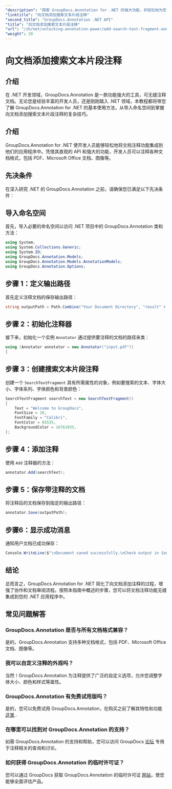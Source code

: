```yaml
---
"description": "探索 GroupDocs.Annotation for .NET 的强大功能，并轻松地为您的应用程序添加文档注释功能。"
"linktitle": "向文档添加搜索文本片段注释"
"second_title": "GroupDocs.Annotation .NET API"
"title": "向文档添加搜索文本片段注释"
"url": "/zh/net/unlocking-annotation-power/add-search-text-fragment-annotation/"
"weight": 20
---
```


# 向文档添加搜索文本片段注释

## 介绍
在 .NET 开发领域，GroupDocs.Annotation 是一款功能强大的工具，可无缝注释文档。无论您是经验丰富的开发人员，还是刚刚踏入 .NET 领域，本教程都将带您了解 GroupDocs.Annotation for .NET 的基本使用方法，从导入命名空间到掌握向文档添加搜索文本片段注释的复杂技巧。
## 介绍
GroupDocs.Annotation for .NET 使开发人员能够轻松地将文档注释功能集成到他们的应用程序中。凭借其直观的 API 和强大的功能，开发人员可以注释各种文档格式，包括 PDF、Microsoft Office 文档、图像等。
## 先决条件
在深入研究 .NET 的 GroupDocs.Annotation 之前，请确保您已满足以下先决条件：

## 导入命名空间
首先，导入必要的命名空间以访问 .NET 项目中的 GroupDocs.Annotation 类和方法：
```csharp
using System;
using System.Collections.Generic;
using System.IO;
using GroupDocs.Annotation.Models;
using GroupDocs.Annotation.Models.AnnotationModels;
using GroupDocs.Annotation.Options;
```
## 步骤 1：定义输出路径
首先定义注释文档的保存输出路径：
```csharp
string outputPath = Path.Combine("Your Document Directory", "result" + Path.GetExtension("input.pdf"));
```
## 步骤 2：初始化注释器
接下来，初始化一个实例 `Annotator` 通过提供要注释的文档的路径来类：
```csharp
using (Annotator annotator = new Annotator("input.pdf"))
{
```
## 步骤 3：创建搜索文本片段注释
创建一个 `SearchTextFragment` 具有所需属性的对象，例如要搜索的文本、字体大小、字体系列、字体颜色和背景颜色：
```csharp
SearchTextFragment searchText = new SearchTextFragment()
{
    Text = "Welcome to GroupDocs",
    FontSize = 10,
    FontFamily = "Calibri",
    FontColor = 65535,
    BackgroundColor = 16761035,
};
```
## 步骤 4：添加注释
使用 `Add` 注释器的方法：
```csharp
annotator.Add(searchText);
```
## 步骤 5：保存带注释的文档
将注释后的文档保存到指定的输出路径：
```csharp
annotator.Save(outputPath);
```
## 步骤6：显示成功消息
通知用户文档已成功保存：
```csharp
Console.WriteLine($"\nDocument saved successfully.\nCheck output in {outputPath}.");
```

## 结论
总而言之，GroupDocs.Annotation for .NET 简化了向文档添加注释的过程，增强了协作和文档审阅流程。按照本指南中概述的步骤，您可以将文档注释功能无缝集成到您的 .NET 应用程序中。
## 常见问题解答
### GroupDocs.Annotation 是否与所有文档格式兼容？
是的，GroupDocs.Annotation 支持多种文档格式，包括 PDF、Microsoft Office 文档、图像等。
### 我可以自定义注释的外观吗？
当然！GroupDocs.Annotation 为注释提供了广泛的自定义选项，允许您调整字体大小、颜色和样式等属性。
### GroupDocs.Annotation 有免费试用版吗？
是的，您可以免费试用 GroupDocs.Annotation，在购买之前了解其特性和功能 [这里](https://releases.groupdocs.com/)..
### 在哪里可以找到对 GroupDocs.Annotation 的支持？
如需 GroupDocs.Annotation 的支持和帮助，您可以访问 GroupDocs [论坛](https://forum.groupdocs.com/c/annotation/10) 专用于注释相关的查询和讨论。
### 如何获得 GroupDocs.Annotation 的临时许可证？
您可以通过 GroupDocs 获取 GroupDocs.Annotation 的临时许可证 [网站](https://purchase.groupdocs.com/temporary-license/)，使您能够全面评估产品。